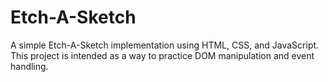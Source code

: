 # Etch-A-Sketch
A simple Etch-A-Sketch implementation using HTML, CSS, and JavaScript. This project is intended as a way to practice DOM manipulation and event handling.

